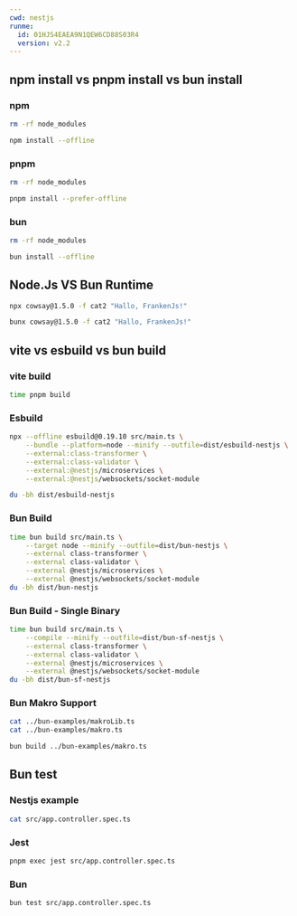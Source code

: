 ```yaml
---
cwd: nestjs
runme:
  id: 01HJS4EAEA9N1QEW6CD88S03R4
  version: v2.2
---
```


## npm install vs pnpm install vs bun install

### npm

```sh {"background":"false","id":"01HJS4FNPT06580R5DV7X62ZC3","interactive":"false"}
rm -rf node_modules
```

```sh {"id":"01HJS5PK8Y11ZEN6Q5NPT01406"}
npm install --offline
```

### pnpm

```sh {"background":"false","id":"01HJS4FNPT06580R5DV7X62ZC3","interactive":"false"}
rm -rf node_modules
```

```sh {"id":"01HJS4GTQ9T93BCHPMFXHGBKE0"}
pnpm install --prefer-offline
```

### bun

```sh {"background":"false","id":"01HJS4HTP5FZM181Z6VA15HFCH","interactive":"false"}
rm -rf node_modules
```

```sh {"id":"01HJS4J83Z9SYXXSE1M8T93NJF"}
bun install --offline
```

## Node.Js VS Bun Runtime

```sh {"id":"01HJTQGR2X30XETTX4MJ3FMRW1","terminalRows":"16"}
npx cowsay@1.5.0 -f cat2 "Hallo, FrankenJs!"
```

```sh {"id":"01HJTQTEJW3JFZTGCT6KMSC8TR","terminalRows":"16"}
bunx cowsay@1.5.0 -f cat2 "Hallo, FrankenJs!"
```

## vite vs esbuild vs bun build

### vite build

```sh {"id":"01HJTRMQA7GHR2TD892640WXFV"}
time pnpm build
```

### Esbuild

```sh {"id":"01HJTRXS4X78DWPQJSSTXJY2AD"}
npx --offline esbuild@0.19.10 src/main.ts \
    --bundle --platform=node --minify --outfile=dist/esbuild-nestjs \
    --external:class-transformer \
    --external:class-validator \
    --external:@nestjs/microservices \
    --external:@nestjs/websockets/socket-module

du -bh dist/esbuild-nestjs
```

### Bun Build

```sh {"id":"01HJTRKM4HRGA2G0ZG3J54YKZ3"}
time bun build src/main.ts \
    --target node --minify --outfile=dist/bun-nestjs \
    --external class-transformer \
    --external class-validator \
    --external @nestjs/microservices \
    --external @nestjs/websockets/socket-module
du -bh dist/bun-nestjs
```

### Bun Build - Single Binary

```sh {"id":"01HJTRJT1DD2FXMGAQ517MY0KQ"}
time bun build src/main.ts \
    --compile --minify --outfile=dist/bun-sf-nestjs \
    --external class-transformer \
    --external class-validator \
    --external @nestjs/microservices \
    --external @nestjs/websockets/socket-module
du -bh dist/bun-sf-nestjs
```

### Bun Makro Support

```sh {"id":"01HJV5PSH879Z1KNDH6S1WQXBE","mimeType":"text/x-javascript"}
cat ../bun-examples/makroLib.ts
cat ../bun-examples/makro.ts
```

```sh {"id":"01HJV61DJM1BK1TJ7Q1RHQ1XN5","mimeType":"text/x-javascript"}
bun build ../bun-examples/makro.ts
```

## Bun test

### Nestjs example

```sh {"id":"01HJV4CNN89PD5H7DM2D5EM41J","mimeType":"text/x-javascript"}
cat src/app.controller.spec.ts
```

### Jest

```sh {"id":"01HJV52JNNV1MGSXF2Y1SM664G"}
pnpm exec jest src/app.controller.spec.ts
```

### Bun

```sh {"id":"01HJV542ZWXAFFE7HJSKY4GRVG"}
bun test src/app.controller.spec.ts
```

